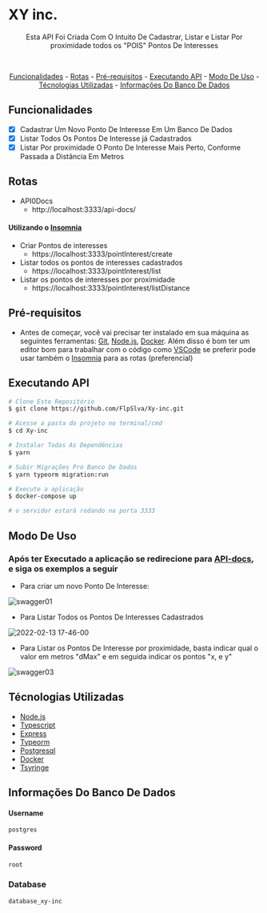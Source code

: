 # XY inc.

<p align="center">Esta API Foi Criada Com O Intuito De Cadastrar, Listar e Listar Por proximidade todos os "POIS" Pontos De Interesses</p><br>

<p align="center">
    <a href="#funcionalidades">Funcionalidades</a> - 
    <a href="#rotas">Rotas</a> -
    <a href="#pré-requisitos">Pré-requisitos</a> - 
    <a href="#executando-api">Executando API</a> -
    <a href="#modo-de-uso">Modo De Uso</a> -
    <a href="#técnologias-utilizadas">Técnologias Utilizadas</a> -
     <a href="#informações-do-banco-de-dados">Informações Do Banco De Dados</a>


</p>

## Funcionalidades
 -  [x] Cadastrar Um Novo Ponto De Interesse Em Um Banco De Dados
 -  [x] Listar Todos Os Pontos De Interesse já Cadastrados
 -  [x] Listar Por proximidade O Ponto De Interesse Mais Perto, Conforme Passada a Distância Em Metros

## Rotas
 - API0Docs
    - http://localhost:3333/api-docs/

#### Utilizando o [Insomnia](https://insomnia.rest/)
 - Criar Pontos de interesses
    - https://localhost:3333/pointInterest/create
 - Listar todos os pontos de interesses cadastrados
    - https://localhost:3333/pointInterest/list
 - Listar os pontos de interesses por proximidade
    - https://localhost:3333/pointInterest/listDistance

## Pré-requisitos

 -  Antes de começar, você vai precisar ter instalado em sua máquina as seguintes ferramentas:
 [Git](https://git-scm.com), [Node.js](https://nodejs.org/en/), [Docker](https://www.docker.com/). 
 Além disso é bom ter um editor bom para trabalhar com o código como [VSCode](https://code.visualstudio.com/) se preferir pode usar também o [Insomnia](https://insomnia.rest/) para as rotas (preferencial)

## Executando API

```bash
# Clone Este Repositório
$ git clone https://github.com/FlpSlva/Xy-inc.git

# Acesse a pasta do projeto no terminal/cmd
$ cd Xy-inc

# Instalar Todas As Dependências
$ yarn

# Subir Migrações Pro Banco De Dados
$ yarn typeorm migration:run

# Execute a aplicação
$ docker-compose up

# o servidor estará rodando na porta 3333

```
## Modo De Uso

 ### Após ter Executado a aplicação se redirecione para [API-docs](http://localhost:3333/api-docs/), e siga os exemplos a seguir

 - Para criar um novo Ponto De Interesse:
  
![swagger01](https://user-images.githubusercontent.com/84188331/153774682-332930ac-b777-4a47-bd85-b5ff310af9df.gif)

 - Para Listar Todos os Pontos De Interesses Cadastrados

![2022-02-13 17-46-00](https://user-images.githubusercontent.com/84188331/153774901-9362b80e-9be5-4bf5-8fbf-2fa6f8efb94f.gif)

 - Para Listar os Pontos De Interesse por proximidade, basta indicar qual o valor em metros "dMax" e em seguida indicar os pontos "x, e y"
  
![swagger03](https://user-images.githubusercontent.com/84188331/153775068-142a328e-8d54-4c86-8f7f-a61a1ba7acb9.gif)

## Técnologias Utilizadas
 - [Node.js](https://nodejs.org/en/)
 - [Typescript](https://www.typescriptlang.org/)
 - [Express](https://expressjs.com/pt-br/)
 - [Typeorm](https://typeorm.io/#/)
 - [Postgresql](https://www.postgresql.org/)
 - [Docker](https://www.docker.com/)
 - [Tsyringe](https://www.npmjs.com/package/tsyringe)
 
 
 ## Informações Do Banco De Dados
  #### Username
    postgres
  #### Password
    root
  ### Database
    database_xy-inc
  

